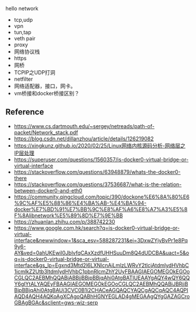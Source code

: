 hello network

* tcp,udp
* vpn
* tun,tap
* veth pair
* proxy
* 网络协议栈
* https
* 网桥
* TCPIP之UDP打洞
* netfilter
* 网络适配器，接口，网卡。
* vm桥接和docker桥接区别？


## Reference
* https://www.cs.dartmouth.edu/~sergey/netreads/path-of-packet/Network_stack.pdf
* https://blog.csdn.net/dillanzhou/article/details/126219082
* https://xingkunz.github.io/2020/02/25/Linux网络内核源码分析-网络层之IP层处理
* https://superuser.com/questions/1560357/is-docker0-virtual-bridge-or-virtual-interface
* https://stackoverflow.com/questions/63948879/whats-the-docker0-there
* https://stackoverflow.com/questions/37536687/what-is-the-relation-between-docker0-and-eth0
* https://community.qingcloud.com/topic/390/dockone%E6%8A%80%E6%9C%AF%E5%88%86%E4%BA%AB-%E4%BA%94-docker%E7%BD%91%E7%BB%9C%E8%AF%A6%E8%A7%A3%E5%8F%8Alibnetwork%E5%89%8D%E7%9E%BB
* https://zhuanlan.zhihu.com/p/388742230
* https://www.google.com.hk/search?q=is-docker0-virtual-bridge-or-virtual-interface&newwindow=1&sca_esv=588287231&ei=3DxwZYjyBvPr1e8Pq9y6-AY&ved=0ahUKEwiI0JblvfqCAxXzdfUHHSuuDm8Q4dUDCBA&uact=5&oq=is-docker0-virtual-bridge-or-virtual-interface&gs_lp=Egxnd3Mtd2l6LXNlcnAiLmlzLWRvY2tlcjAtdmlydHVhbC1icmlkZ2Utb3ItdmlydHVhbC1pbnRlcmZhY2UyFBAAGIAEGOMEGOkEGOoCGLQC2AEBMhQQABiABBjjBBjpBBjqAhi0AtgBATIUEAAYgAQY4wQY6QQY6gIYtALYAQEyFBAAGIAEGOMEGOkEGOoCGLQC2AEBMhQQABiJBRjjBBjpBBjqAhi0AtgBAUi3CVC0B1i2CHACeAGQAQCYAQCgAQCqAQC4AQPIAQD4AQH4AQKoAgXCAgoQABhHGNYEGLAD4gMEGAAgQYgGAZAGCroGBAgBGAc&sclient=gws-wiz-serp